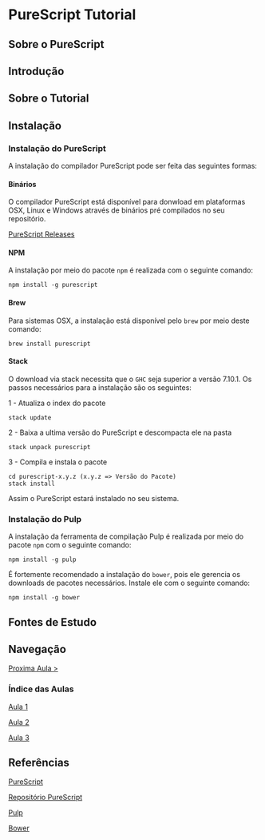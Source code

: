 # PureScript Tutorial
## Sobre o PureScript

## Introdução

## Sobre o Tutorial

## Instalação

### Instalação do PureScript

A instalação do compilador PureScript pode ser feita das seguintes formas:

#### Binários

O compilador PureScript está disponível para donwload em plataformas OSX, Linux e Windows através de binários pré compilados no seu repositório.

[PureScript Releases](https://github.com/purescript/purescript/release)

#### NPM

A instalação por meio do pacote `npm` é realizada com o seguinte comando:

    npm install -g purescript

#### Brew

Para sistemas OSX, a instalação está disponível pelo `brew` por meio deste comando:

    brew install purescript

#### Stack

O download via stack necessita que o `GHC` seja superior a versão 7.10.1. Os passos necessários para a instalação são os seguintes:

1 - Atualiza o index do pacote

    stack update

2 - Baixa a ultima versão do PureScript e descompacta ele na pasta

    stack unpack purescript

3 - Compila e instala o pacote

    cd purescript-x.y.z (x.y.z => Versão do Pacote)
    stack install

Assim o PureScript estará instalado no seu 
sistema.

### Instalação do Pulp

A instalação da ferramenta de compilação Pulp é realizada por meio do pacote `npm` com o seguinte comando:

    npm install -g pulp

É fortemente recomendado a instalação do `bower`, pois ele gerencia os downloads de pacotes necessários. Instale ele com o seguinte comando:
    
    npm install -g bower

## Fontes de Estudo


## Navegação

[Proxima Aula >](https://github.com/kassiacatarine/PureScript-Tutorial/tree/master/Aula1)

### Índice das Aulas

[Aula 1](https://github.com/kassiacatarine/PureScript-Tutorial/tree/master/Aula1)

[Aula 2](https://github.com/kassiacatarine/PureScript-Tutorial/tree/master/Aula2)

[Aula 3]()

## Referências

[PureScript](http://www.purescript.org)

[Repositório PureScript](https://github.com/purescript/purescript)

[Pulp](https://github.com/bodil/pulp)

[Bower](https://bower.io/)